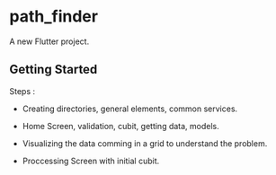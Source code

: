 # path_finder

A new Flutter project.

## Getting Started

Steps :

- Creating directories, general elements, common services.

- Home Screen, validation, cubit, getting data, models.

- Visualizing the data comming in a grid to understand the problem.

- Proccessing Screen with initial cubit.
